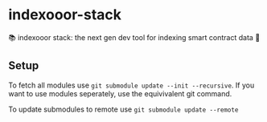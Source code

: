 # indexooor-stack
📚 indexooor stack: the next gen dev tool for indexing smart contract data 🫶

## Setup 

To fetch all modules use `git submodule update --init --recursive`. If you want to use modules seperately, use the equivivalent git command.

To update submodules to remote use `git submodule update --remote`
